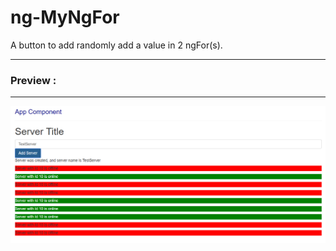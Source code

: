 # ng-MyNgFor
A button to add randomly add a value in 2 ngFor(s).
<hr>
<h3>Preview :</h3>
<hr>
<img src="my-ng-for.png">
